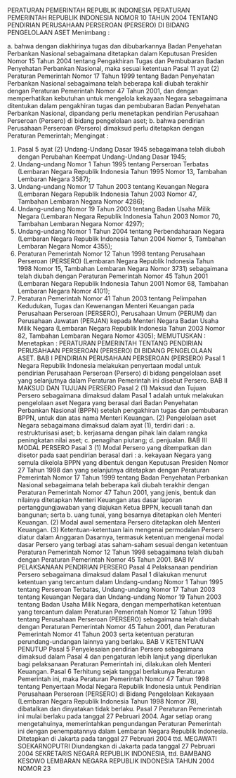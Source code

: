  PERATURAN PEMERINTAH REPUBLIK INDONESIA PERATURAN PEMERINTAH REPUBLIK INDONESIA NOMOR 10 TAHUN 2004 TENTANG PENDIRIAN PERUSAHAAN PERSEROAN (PERSERO) DI BIDANG PENGELOLAAN ASET
Menimbang :

a. bahwa dengan diakhirinya tugas dan dibubarkannya Badan Penyehatan Perbankan Nasional sebagaimana ditetapkan dalam Keputusan Presiden Nomor 15 Tahun 2004 tentang Pengakhiran Tugas dan Pembubaran Badan Penyehatan Perbankan Nasional, maka sesuai ketentuan Pasal 11 ayat (2) Peraturan Pemerintah Nomor 17 Tahun 1999 tentang Badan Penyehatan Perbankan Nasional sebagaimana telah beberapa kali diubah terakhir dengan Peraturan Pemerintah Nomor 47 Tahun 2001, dan dengan memperhatikan kebutuhan untuk mengelola kekayaan Negara sebagaimana ditentukan dalam pengakhiran tugas dan pembubaran Badan Penyehatan Perbankan Nasional, dipandang perlu menetapkan pendirian Perusahaan Perseroan (Persero) di bidang pengelolaan aset;
b. bahwa pendirian Perusahaan Perseroan (Persero) dimaksud perlu ditetapkan dengan Peraturan Pemerintah;
Mengingat :

1. Pasal 5 ayat (2) Undang-Undang Dasar 1945 sebagaimana telah diubah dengan Perubahan Keempat Undang-Undang Dasar 1945;
2. Undang-undang Nomor 1 Tahun 1995 tentang Perseroan Terbatas (Lembaran Negara Republik Indonesia Tahun 1995 Nomor 13, Tambahan Lembaran Negara 3587);
3. Undang-undang Nomor 17 Tahun 2003 tentang Keuangan Negara (Lembaran Negara Republik Indonesia Tahun 2003 Nomor 47, Tambahan Lembaran Negara Nomor 4286);
4. Undang-undang Nomor 19 Tahun 2003 tentang Badan Usaha Milik Negara (Lembaran Negara Republik Indonesia Tahun 2003 Nomor 70, Tambahan Lembaran Negara Nomor 4297);
5. Undang-undang Nomor 1 Tahun 2004 tentang Perbendaharaan Negara (Lembaran Negara Republik Indonesia Tahun 2004 Nomor 5, Tambahan Lembaran Negara Nomor 4355);
6. Peraturan Pemerintah Nomor 12 Tahun 1998 tentang Perusahaan Perseroan (PERSERO) (Lembaran Negara Republik Indonesia Tahun 1998 Nomor 15, Tambahan Lembaran Negara Nomor 3731) sebagaimana telah diubah dengan Peraturan Pemerintah Nomor 45 Tahun 2001 (Lembaran Negara Republik Indonesia Tahun 2001 Nomor 68, Tambahan Lembaran Negara Nomor 4101);
7. Peraturan Pemerintah Nomor 41 Tahun 2003 tentang Pelimpahan Kedudukan, Tugas dan Kewenangan Menteri Keuangan pada Perusahaan Perseroan (PERSERO), Perusahaan Umum (PERUM) dan Perusahaan Jawatan (PERJAN) kepada Menteri Negara Badan Usaha Milik Negara (Lembaran Negara Republik Indonesia Tahun 2003 Nomor 82, Tambahan Lembaran Negara Nomor 4305);
MEMUTUSKAN :
 Menetapkan : PERATURAN PEMERINTAH TENTANG PENDIRIAN PERUSAHAAN PERSEROAN (PERSERO) DI BIDANG PENGELOLAAN ASET.
BAB I PENDIRIAN PERUSAHAAN PERSEROAN (PERSERO)
Pasal 1
Negara Republik Indonesia melakukan penyertaan modal untuk pendirian Perusahaan Perseroan (Persero) di bidang pengelolaan aset yang selanjutnya dalam Peraturan Pemerintah ini disebut Persero.
BAB II MAKSUD DAN TUJUAN PERSERO
Pasal 2
(1) Maksud dan Tujuan Persero sebagaimana dimaksud dalam Pasal 1 adalah untuk melakukan pengelolaan aset Negara yang berasal dari Badan Penyehatan Perbankan Nasional (BPPN) setelah pengakhiran tugas dan pembubaran BPPN, untuk dan atas nama Menteri Keuangan.
(2) Pengelolaan aset Negara sebagaimana dimaksud dalam ayat (1), terdiri dari :
a. restrukturisasi aset;
b. kerjasama dengan pihak lain dalam rangka peningkatan nilai aset;
c. penagihan piutang;
d. penjualan.
BAB III MODAL PERSERO
Pasal 3
(1) Modal Persero yang ditempatkan dan disetor pada saat pendirian berasal dari :
a. kekayaan Negara yang semula dikelola BPPN yang dibentuk dengan Keputusan Presiden Nomor 27 Tahun 1998 dan yang selanjutnya ditetapkan dengan Peraturan Pemerintah Nomor 17 Tahun 1999 tentang Badan Penyehatan Perbankan Nasional sebagaimana telah beberapa kali diubah terakhir dengan Peraturan Pemerintah Nomor 47 Tahun 2001, yang jenis, bentuk dan nilainya ditetapkan Menteri Keuangan atas dasar laporan pertanggungjawaban yang diajukan Ketua BPPN, kecuali tanah dan bangunan; serta b. uang tunai, yang besarnya ditetapkan oleh Menteri Keuangan.
(2) Modal awal sementara Persero ditetapkan oleh Menteri Keuangan.
(3) Ketentuan-ketentuan lain mengenai permodalan Persero diatur dalam Anggaran Dasarnya, termasuk ketentuan mengenai modal dasar Persero yang terbagi atas saham-saham sesuai dengan ketentuan Peraturan Pemerintah Nomor 12 Tahun 1998 sebagaimana telah diubah dengan Peraturan Pemerintah Nomor 45 Tahun 2001.
BAB IV PELAKSANAAN PENDIRIAN PERSERO
Pasal 4
Pelaksanaan pendirian Persero sebagaimana dimaksud dalam Pasal 1 dilakukan menurut ketentuan yang tercantum dalam Undang-undang Nomor 1 Tahun 1995 tentang Perseroan Terbatas, Undang-undang Nomor 17 Tahun 2003 tentang Keuangan Negara dan Undang-undang Nomor 19 Tahun 2003 tentang Badan Usaha Milik Negara, dengan memperhatikan ketentuan yang tercantum dalam Peraturan Pemerintah Nomor 12 Tahun 1998 tentang Perusahaan Perseroan (PERSERO) sebagaimana telah diubah dengan Peraturan Pemerintah Nomor 45 Tahun 2001, dan Peraturan Pemerintah Nomor 41 Tahun 2003 serta ketentuan peraturan perundang-undangan lainnya yang berlaku.
BAB V KETENTUAN PENUTUP
Pasal 5
Penyelesaian pendirian Persero sebagaimana dimaksud dalam Pasal 4 dan pengaturan lebih lanjut yang diperlukan bagi pelaksanaan Peraturan Pemerintah ini, dilakukan oleh Menteri Keuangan.
Pasal 6
Terhitung sejak tanggal berlakunya Peraturan Pemerintah ini, maka Peraturan Pemerintah Nomor 47 Tahun 1998 tentang Penyertaan Modal Negara Republik Indonesia untuk Pendirian Perusahaan Perseroan (PERSERO) di Bidang Pengelolaan Kekayaan (Lembaran Negara Republik Indonesia Tahun 1998 Nomor 78), dibatalkan dan dinyatakan tidak berlaku.
Pasal 7
Peraturan Pemerintah ini mulai berlaku pada tanggal 27 Pebruari 2004.
Agar setiap orang mengetahuinya, memerintahkan pengundangan Peraturan Pemerintah ini dengan penempatannya dalam Lembaran Negara Republik Indonesia. Ditetapkan di Jakarta pada tanggal 27 Pebruari 2004 ttd. MEGAWATI SOEKARNOPUTRI Diundangkan di Jakarta pada tanggal 27 Pebruari 2004 SEKRETARIS NEGARA REPUBLIK INDONESIA, ttd. BAMBANG KESOWO LEMBARAN NEGARA REPUBLIK INDONESIA TAHUN 2004 NOMOR 23